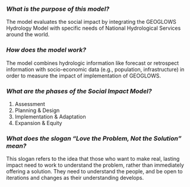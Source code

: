 <div id="google_translate_element"></div>

<script type="text/javascript">
  function googleTranslateElementInit() {
    new google.translate.TranslateElement(
      {
        pageLanguage: 'en'
      },
      'google_translate_element'
    );
  }
</script>

<script type="text/javascript" src="//translate.google.com/translate_a/element.js?cb=googleTranslateElementInit"></script>


### *What is the purpose of this model?* 

The model evaluates the social impact by integrating the GEOGLOWS Hydrology Model with specific needs of National Hydrological Services around the world.  

### *How does the model work?* 

The model combines hydrologic information like forecast or retrospect information with socio-economic data (e.g., population, infrastructure) in order to measure the impact of implementation of GEOGLOWS. 

### *What are the phases of the Social Impact Model?* 

1. Assessment 
2. Planning & Design 
3. Implementation & Adaptation 
4. Expansion & Equity 

### *What does the slogan “Love the Problem, Not the Solution” mean?* 

This slogan refers to the idea that those who want to make real, lasting impact need to work to understand the problem, rather than immediately offering a solution. They need to understand the people, and be open to iterations and changes as their understanding develops.  